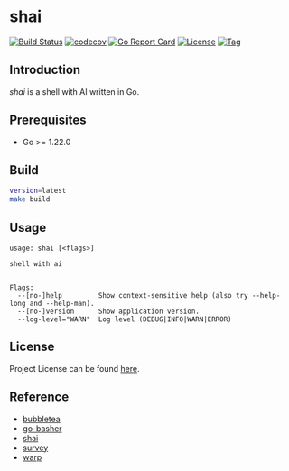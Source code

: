# shai

[![Build Status](https://github.com/cligpt/shai/workflows/ci/badge.svg?branch=main&event=push)](https://github.com/cligpt/shai/actions?query=workflow%3Aci)
[![codecov](https://codecov.io/gh/cligpt/shai/branch/main/graph/badge.svg?token=El8oiyaIsD)](https://codecov.io/gh/cligpt/shai)
[![Go Report Card](https://goreportcard.com/badge/github.com/cligpt/shai)](https://goreportcard.com/report/github.com/cligpt/shai)
[![License](https://img.shields.io/github/license/cligpt/shai.svg)](https://github.com/cligpt/shai/blob/main/LICENSE)
[![Tag](https://img.shields.io/github/tag/cligpt/shai.svg)](https://github.com/cligpt/shai/tags)



## Introduction

*shai* is a shell with AI written in Go.



## Prerequisites

- Go >= 1.22.0



## Build

```bash
version=latest
make build
```



## Usage

```
usage: shai [<flags>]

shell with ai


Flags:
  --[no-]help         Show context-sensitive help (also try --help-long and --help-man).
  --[no-]version      Show application version.
  --log-level="WARN"  Log level (DEBUG|INFO|WARN|ERROR)
```



## License

Project License can be found [here](LICENSE).



## Reference

- [bubbletea](https://github.com/charmbracelet/bubbletea)
- [go-basher](https://github.com/progrium/go-basher)
- [shai](https://github.com/jonboh/shai)
- [survey](https://github.com/AlecAivazis/survey)
- [warp](https://www.warp.dev/)
